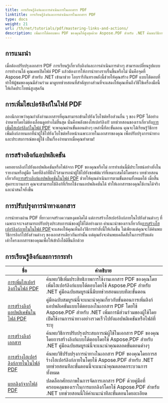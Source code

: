 ```yaml
---
title: การเรียนรู้ลิงก์และการดำเนินการในเอกสาร PDF
linktitle: การเรียนรู้ลิงก์และการดำเนินการในเอกสาร PDF
type: docs
weight: 21
url: /th/net/tutorials/pdf/mastering-links-and-actions/
description: เพิ่มการโต้ตอบของ PDF ของคุณให้สูงสุดด้วย Aspose.PDF สำหรับ .NET ค้นพบวิธีการเพิ่มไฮเปอร์ลิงก์และปรับปรุงการนำทางด้วยบทช่วยสอนทีละขั้นตอนของเรา
---
```

## การแนะนำ

เมื่อต้องปรับปรุงเอกสาร PDF การเรียนรู้เกี่ยวกับลิงก์และการดำเนินการต่างๆ สามารถเปลี่ยนรูปแบบการทำงานได้ คุณเคยเปิดไฟล์ PDF แล้วต้องการให้การนำทางราบรื่นขึ้นหรือไม่ นั่นคือจุดที่ Aspose.PDF สำหรับ .NET เข้ามาช่วย ไลบรารีอันทรงพลังนี้ช่วยให้คุณสร้าง PDF แบบโต้ตอบที่ทำให้ผู้ชมของคุณมีส่วนร่วม มาดูบทช่วยสอนที่สำคัญบางส่วนที่จะแสดงให้คุณเห็นถึงวิธีใช้เครื่องมือนี้ให้เกิดประโยชน์สูงสุดกัน

## การเพิ่มไฮเปอร์ลิงก์ในไฟล์ PDF
 ลองนึกภาพว่าคุณกำลังอ่านเอกสารที่คุณสามารถข้ามไปยังเว็บไซต์หรือส่วนอื่น ๆ ของ PDF ได้อย่างง่ายดายโดยไม่ต้องเลื่อนดูอย่างไม่สิ้นสุด นั่นคือพลังของไฮเปอร์ลิงก์! บทช่วยสอนของเราเกี่ยวกับ[การเพิ่มไฮเปอร์ลิงก์ในไฟล์ PDF](./adding-hyperlink/) จะพาคุณผ่านขั้นตอนต่างๆ เหล่านี้ทีละขั้นตอน คุณจะได้เรียนรู้วิธีการเพิ่มลิงก์ภายนอกที่นำผู้ใช้ไปยังเว็บไซต์หรือหน้าเฉพาะภายในเอกสารของคุณ เพื่อปรับปรุงการนำทางและประสบการณ์ของผู้ใช้ เป็นเรื่องง่ายมากเมื่อคุณทำตาม!

## การสร้างลิงก์แอปพลิเคชัน
 เคยอยากลิงก์ไปยังแอปพลิเคชันหรือไฟล์จาก PDF ของคุณหรือไม่ การทำเช่นนี้มีประโยชน์อย่างยิ่งในรายงานหรือคู่มือ โดยที่ลิงก์ที่ฝังไว้สามารถนำผู้ใช้ไปยังซอฟต์แวร์ที่เหมาะสมได้โดยตรง บทช่วยสอนเกี่ยวกับ[การสร้างลิงก์แอปพลิเคชันในไฟล์ PDF](./creating-application-link/) ช่วยให้คุณดำเนินการตามขั้นตอนทั้งหมดได้ เมื่อสิ้นสุดกระบวนการ คุณจะสามารถใช้ลิงก์ที่เรียกใช้งานแอปพลิเคชันได้ ทำให้เอกสารของคุณใช้งานได้จริงและน่าสนใจยิ่งขึ้น

## การปรับปรุงการนำทางเอกสาร
 การนำทางผ่าน PDF ที่ยาวอาจสร้างความหงุดหงิดได้ แต่การสร้างไฮเปอร์ลิงก์ภายในไปยังส่วนต่างๆ ที่เฉพาะเจาะจงสามารถปรับปรุงประสบการณ์ของผู้ใช้ได้อย่างมาก คำแนะนำของเราเกี่ยวกับ[การสร้างไฮเปอร์ลิงก์ภายในในไฟล์ PDF](./creating-local-hyperlink/)จะแสดงให้คุณเห็นถึงวิธีการทำสิ่งนี้ให้เกิดขึ้น ไม่เพียงแต่คุณจะได้ค้นพบวิธีการลิงก์ไปยังส่วนต่างๆ ของเอกสารเดียวกันเท่านั้น แต่คุณยังจะค้นพบเคล็ดลับในการปรับแต่งเค้าโครงเอกสารของคุณเพื่อให้เข้าถึงได้ดีขึ้นอีกด้วย

## การเรียนรู้ลิงก์และการกระทำ
| ชื่อ | คำอธิบาย |
| --- | --- | 
| [การเพิ่มไฮเปอร์ลิงก์ในไฟล์ PDF](./adding-hyperlink/) | ค้นพบวิธีเพิ่มประสิทธิภาพการใช้งานเอกสาร PDF ของคุณโดยเพิ่มไฮเปอร์ลิงก์แบบโต้ตอบโดยใช้ Aspose.PDF สำหรับ .NET คู่มือฉบับสมบูรณ์นี้มีบทช่วยสอนแบบทีละขั้นตอน |  
| [การสร้างลิงก์แอปพลิเคชันในไฟล์ PDF](./creating-application-link/) | คู่มือฉบับสมบูรณ์นี้จะแนะนำคุณเกี่ยวกับขั้นตอนการเพิ่มลิงก์แอปพลิเคชันแบบโต้ตอบลงในเอกสาร PDF โดยใช้ Aspose.PDF สำหรับ .NET เพิ่มการมีส่วนร่วมของผู้ใช้โดยเปิดใช้งานการนำทางอย่างรวดเร็วไปยังแอปพลิเคชันหรือไฟล์ที่ระบุ |  
| [การสร้างลิงก์เอกสาร](./creating-document-link/) | ค้นพบวิธีการปรับปรุงประสบการณ์ผู้ใช้ในเอกสาร PDF ของคุณโดยการสร้างลิงก์แบบโต้ตอบโดยใช้ Aspose.PDF สำหรับ .NET คู่มือฉบับสมบูรณ์นี้จะแนะนำคุณตลอดขั้นตอนต่างๆ |  
| [การสร้างไฮเปอร์ลิงก์ภายในในไฟล์ PDF](./creating-local-hyperlink/) | ค้นพบวิธีปรับปรุงการนำทางในเอกสาร PDF ของคุณโดยการสร้างไฮเปอร์ลิงก์ภายในโดยใช้ Aspose.PDF สำหรับ .NET บทช่วยสอนทีละขั้นตอนนี้จะแนะนำคุณตลอดกระบวนการทั้งหมด |  
| [แยกลิงก์จากไฟล์ PDF](./extract-links-from-pdf-file/) | ปลดล็อกศักยภาพในการจัดการเอกสาร PDF ด้วยคู่มือที่ครอบคลุมของเราในการแยกลิงก์โดยใช้ Aspose.PDF สำหรับ .NET บทช่วยสอนนี้ให้คำแนะนำทีละขั้นตอนโดยละเอียด |  
